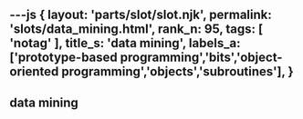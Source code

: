 ---js
{
  layout: 'parts/slot/slot.njk',
  permalink: 'slots/data_mining.html',
  rank_n: 95,
  tags: [ 'notag' ],
  title_s: 'data mining',
  labels_a: ['prototype-based programming','bits','object-oriented programming','objects','subroutines'],
}
---
## data mining


